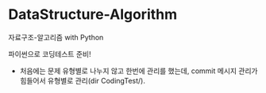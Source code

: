 # DataStructure-Algorithm
자료구조-알고리즘 with Python

파이썬으로 코딩테스트 준비!

+ 처음에는 문제 유형별로 나누지 않고 한번에 관리를 했는데, commit 메시지 관리가 힘들어서 유형별로 관리(dir CodingTest/).
